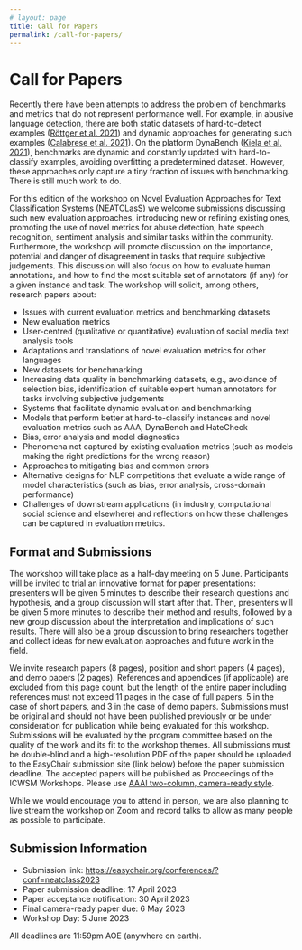 ```yaml
---
# layout: page
title: Call for Papers
permalink: /call-for-papers/
---
```


# Call for Papers

Recently there have been attempts to address the problem of benchmarks and metrics that do not represent performance well. For example, in abusive language detection, there are both static datasets of hard-to-detect examples (<a href="https://aclanthology.org/2021.acl-long.4.pdf">Röttger et al. 2021</a>) and dynamic approaches for generating such examples (<a href="https://www.diag.uniroma1.it/navigli/pubs/WebSci_2021_Calabresetal.pdf">Calabrese et al. 2021</a>). On the platform DynaBench (<a href="https://dynabench.org/paper.pdf">Kiela et al. 2021</a>), benchmarks are dynamic and constantly updated with hard-to-classify examples, avoiding overfitting a predetermined dataset. However, these approaches only capture a tiny fraction of issues with benchmarking. There is still much work to do.

For this edition of the workshop on Novel Evaluation Approaches for Text Classification Systems (NEATCLasS) we welcome submissions discussing such new evaluation approaches, introducing new or refining existing ones, promoting the use of novel metrics for abuse detection, hate speech recognition, sentiment analysis and similar tasks within the community. Furthermore, the workshop will promote discussion on the importance, potential and danger of disagreement in tasks that require subjective judgements. This discussion will also focus on how to evaluate human annotations, and how to find the most suitable set of annotators (if any) for a given instance and task. The workshop will solicit, among others, research papers about:
* Issues with current evaluation metrics and benchmarking datasets
* New evaluation metrics
* User-centred (qualitative or quantitative) evaluation of social media text analysis tools
* Adaptations and translations of novel evaluation metrics for other languages  
* New datasets for benchmarking  
* Increasing data quality in benchmarking datasets, e.g., avoidance of selection bias, identification of suitable expert human annotators for tasks involving subjective judgements  
* Systems that facilitate dynamic evaluation and benchmarking  
* Models that perform better at hard-to-classify instances and novel evaluation metrics such as AAA, DynaBench and HateCheck  
* Bias, error analysis and model diagnostics  
* Phenomena not captured by existing evaluation metrics (such as models making the right predictions for the wrong reason)  
* Approaches to mitigating bias and common errors  
* Alternative designs for NLP competitions that evaluate a wide range of model characteristics (such as bias, error analysis, cross-domain performance)  
* Challenges of downstream applications (in industry, computational social science and elsewhere) and reflections on how these challenges can be captured in evaluation metrics.

## Format and Submissions

The workshop will take place as a half-day meeting on 5 June. Participants will be invited to trial an innovative format for paper presentations: presenters will be given 5 minutes to describe their research questions and hypothesis, and a group discussion will start after that. Then, presenters will be given 5 more minutes to describe their method and results, followed by a new group discussion about the interpretation and implications of such results. There will also be a group discussion to bring researchers together and collect ideas for new evaluation approaches and future work in the field.

We invite research papers (8 pages), position and short papers (4 pages), and demo papers (2 pages). References and appendices (if applicable) are excluded from this page count, but the length of the entire paper including references must not exceed 11 pages in the case of full papers, 5 in the case of short papers, and 3 in the case of demo papers. Submissions must be original and should not have been published previously or be under consideration for publication while being evaluated for this workshop. Submissions will be evaluated by the program committee based on the quality of the work and its fit to the workshop themes. All submissions must be double-blind and a high-resolution PDF of the paper should be uploaded to the EasyChair submission site (link below) before the paper submission deadline. The accepted papers will be published as Proceedings of the ICWSM Workshops. Please use <a href="https://www.aaai.org/Publications/Templates/AuthorKit21.zip">AAAI two-column, camera-ready style</a>.

While we would encourage you to attend in person, we are also planning to live stream the workshop on Zoom and record talks to allow as many people as possible to participate.

## Submission Information

* Submission link: https://easychair.org/conferences/?conf=neatclass2023
* Paper submission deadline: 17 April 2023
* Paper acceptance notification: 30 April 2023
* Final camera-ready paper due: 6 May 2023
* Workshop Day: 5 June 2023

All deadlines are 11:59pm AOE (anywhere on earth).
